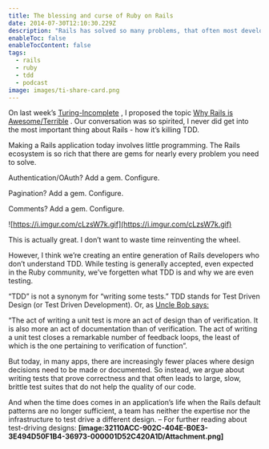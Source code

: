 ```yaml
---
title: The blessing and curse of Ruby on Rails
date: 2014-07-30T12:10:30.229Z
description: "Rails has solved so many problems, that often most developer's day-to-day isn't really 'programming' but gem configuration and debugging."
enableToc: false
enableTocContent: false
tags:
  - rails
  - ruby
  - tdd
  - podcast
image: images/ti-share-card.png
---
```


On last week’s  [Turing-Incomplete](http://turing.cool/) , I proposed the topic  [Why Rails is Awesome/Terrible](http://turing.cool/12) . Our conversation was so spirited, I never did get into the most important thing about Rails - how it’s killing TDD.

Making a Rails application today involves little programming. The Rails ecosystem is so rich that there are gems for nearly every problem you need to solve.

Authentication/OAuth? Add a gem. Configure.

Pagination? Add a gem. Configure.

Comments? Add a gem. Configure.

![https://i.imgur.com/cLzsW7k.gif](https://i.imgur.com/cLzsW7k.gif)

This is actually great. I don’t want to waste time reinventing the wheel.

However, I think we’re creating an entire generation of Rails developers who don’t understand TDD.
While testing is generally accepted, even expected in the Ruby community, we’ve forgetten what TDD is and why we are even testing.

“TDD” is not a synonym for “writing some tests.” TDD stands for Test Driven Design (or Test Driven Development).
Or, as  [Uncle Bob says:](http://www.agiledata.org/essays/tdd.html#sthash.jmWMwZLH.dpuf) 

“The act of writing a unit test is more an act of design than of verification. It is also more an act of documentation than of verification. The act of writing a unit test closes a remarkable number of feedback loops, the least of which is the one pertaining to verification of function”.

But today, in many apps, there are increasingly fewer places where design decisions need to be made or documented.
So instead, we argue about writing tests that prove correctness and that often leads to large, slow, brittle test suites that do not help the quality of our code.

And when the time does comes in an application’s life when the Rails default patterns are no longer sufficient, a team has neither the expertise nor the infrastructure to test drive a different design.
–
For further reading about test-driving designs:
**[image:32110ACC-902C-404E-B0E3-3E494D50F1B4-36973-000001D52C420A1D/Attachment.png]**


